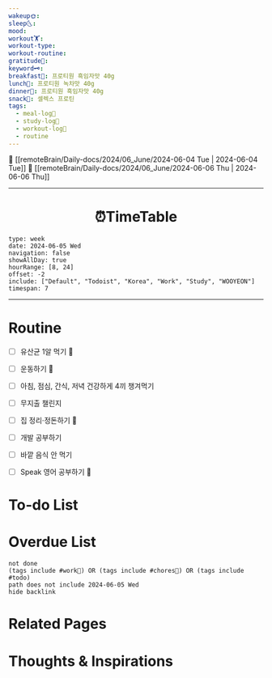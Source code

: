 ```yaml
---
wakeup🌞: 
sleep🌜: 
mood: 
workout🏋️: 
workout-type: 
workout-routine: 
gratitude🙏: 
keyword🗝️: 
breakfast🍳: 프로티원 흑임자맛 40g
lunch🍚: 프로티원 녹차맛 40g
dinner🥗: 프로티원 흑임자맛 40g
snack🍬: 셀렉스 프로틴
tags:
  - meal-log📝
  - study-log📓
  - workout-log💪
  - routine
---
```


🔺 [[remoteBrain/Daily-docs/2024/06_June/2024-06-04 Tue | 2024-06-04 Tue]]
🔻 [[remoteBrain/Daily-docs/2024/06_June/2024-06-06 Thu | 2024-06-06 Thu]]
___
<h1> <center>⏰TimeTable </center> </h1>

```gEvent
type: week
date: 2024-06-05 Wed
navigation: false
showAllDay: true
hourRange: [8, 24]
offset: -2
include: ["Default", "Todoist", "Korea", "Work", "Study", "WOOYEON"]
timespan: 7
```

--- 


# Routine 

- [ ] 유산균 1알 먹기 🔼 
- [ ] 운동하기 🔼
- [ ] 아침, 점심, 간식, 저녁 건강하게 4끼 챙겨먹기
- [ ] 무지출 챌린지 
- [ ] 집 정리·정돈하기 🔼
- [ ] 개발 공부하기
- [ ] 바깥 음식 안 먹기 
- [ ] Speak 영어 공부하기 🔼 


# To-do List


# Overdue List
```tasks
not done
(tags include #work💼) OR (tags include #chores🧺) OR (tags include #todo)
path does not include 2024-06-05 Wed
hide backlink
```

# Related Pages



# Thoughts & Inspirations

